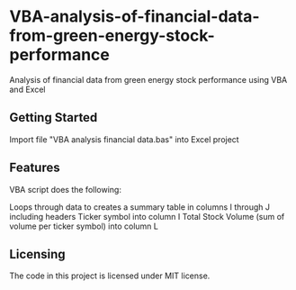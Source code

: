 # VBA-analysis-of-financial-data-from-green-energy-stock-performance
Analysis of financial data from green energy stock performance using VBA and Excel


## Getting Started

Import file "VBA analysis financial data.bas" into Excel project


## Features

VBA script does the following:

Loops through data to creates a summary table in columns I through J including headers
Ticker symbol into column I
Total Stock Volume (sum of volume per ticker symbol) into column L


## Licensing

The code in this project is licensed under MIT license.
